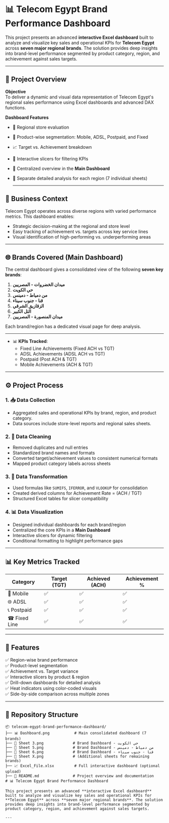# 📊 Telecom Egypt Brand Performance Dashboard

This project presents an advanced **interactive Excel dashboard** built to analyze and visualize key sales and operational KPIs for **Telecom Egypt** across **seven major regional brands**. The solution provides deep insights into brand-level performance segmented by product category, region, and achievement against sales targets.

---
## 🧠 Project Overview

**Objective**  
To deliver a dynamic and visual data representation of Telecom Egypt's regional sales performance using Excel dashboards and advanced DAX functions.

**Dashboard Features**
- 📍 Regional store evaluation
- 📶 Product-wise segmentation: Mobile, ADSL, Postpaid, and Fixed
- 📈 Target vs. Achievement breakdown
- 🎯 Interactive slicers for filtering KPIs
- 📌 Centralized overview in the **Main Dashboard**
- 📄 Separate detailed analysis for each region (7 individual sheets)

  ---
## 🧭 Business Context

Telecom Egypt operates across diverse regions with varied performance metrics. This dashboard enables:
- Strategic decision-making at the regional and store level
- Easy tracking of achievement vs. targets across key service lines
- Visual identification of high-performing vs. underperforming areas

---

## 🌐 Brands Covered (Main Dashboard)

The central dashboard gives a consolidated view of the following **seven key brands**:

1. **ميدان الخضروات - المصريين**  
2. **حي الكويت**  
3. **من دمياط - دمينس**  
4. **قنا - جنوب سيناء**  
5. **الزقازيق الشرقي**  
6. **التل الكبير**  
7. **ميدان المنصورة - المصريين**

Each brand/region has a dedicated visual page for deep analysis.

---

- 📊 **KPIs Tracked**:
  - Fixed Line Achievements (Fixed ACH vs TGT)
  - ADSL Achievements (ADSL ACH vs TGT)
  - Postpaid (Post ACH & TGT)
  - Mobile Achievements (ACH & TGT)

---
## ⚙️ Project Process

### 1. 📥 Data Collection
- Aggregated sales and operational KPIs by brand, region, and product category.
- Data sources include store-level reports and regional sales sheets.

### 2. 🧹 Data Cleaning
- Removed duplicates and null entries
- Standardized brand names and formats
- Converted target/achievement values to consistent numerical formats
- Mapped product category labels across sheets

### 3. 🔁 Data Transformation
- Used formulas like `SUMIFS`, `IFERROR`, and `VLOOKUP` for consolidation
- Created derived columns for Achievement Rate = (ACH / TGT)
- Structured Excel tables for slicer compatibility

### 4. 📊 Data Visualization
- Designed individual dashboards for each brand/region
- Centralized the core KPIs in a **Main Dashboard**
- Interactive slicers for dynamic filtering
- Conditional formatting to highlight performance gaps

---

## 📊 Key Metrics Tracked

| Category     | Target (TGT) | Achieved (ACH) | Achievement % |
|--------------|--------------|----------------|----------------|
| 📱 Mobile     | ✅            | ✅              | ✅              |
| 🌐 ADSL       | ✅            | ✅              | ✅              |
| 📞 Postpaid   | ✅            | ✅              | ✅              |
| ☎ Fixed Line | ✅            | ✅              | ✅              |

---

## 🧠 Features

✅ Region-wise brand performance  
✅ Product-level segmentation  
✅ Achievement vs. Target variance  
✅ Interactive slicers by product & region  
✅ Drill-down dashboards for detailed analysis  
✅ Heat indicators using color-coded visuals  
✅ Side-by-side comparison across multiple zones  

---

## 📁 Repository Structure

```plaintext
📦 telecom-egypt-brand-performance-dashboard/
├── 📊 Dashboard.png           # Main consolidated dashboard (7 brands)
├── 📄 Sheet 3.png             # Brand Dashboard - حي الكويت
├── 📄 Sheet 5.png             # Brand Dashboard - من دمياط - دمينس
├── 📄 Sheet 6.png             # Brand Dashboard - قنا - جنوب سيناء
├── 📄 Sheet X.png             # (Additional sheets for remaining brands)
├── 📈 Excel_File.xlsx         # Full interactive dashboard (optional upload)
├── 📜 README.md               # Project overview and documentation
# 📊 Telecom Egypt Brand Performance Dashboard

This project presents an advanced **interactive Excel dashboard** built to analyze and visualize key sales and operational KPIs for **Telecom Egypt** across **seven major regional brands**. The solution provides deep insights into brand-level performance segmented by product category, region, and achievement against sales targets.

---
